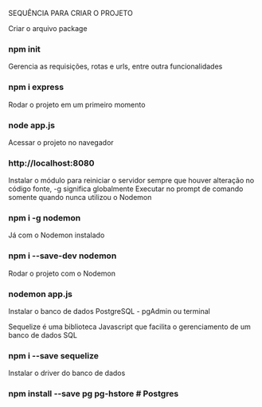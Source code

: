 SEQUÊNCIA PARA CRIAR O PROJETO

Criar o arquivo package
### npm init

Gerencia as requisições, rotas e urls, entre outra funcionalidades
### npm i express

Rodar o projeto em um primeiro momento
### node app.js

Acessar o projeto no navegador
### http://localhost:8080

Instalar o módulo para reiniciar o servidor sempre que houver alteração no código fonte, -g significa globalmente
Executar no prompt de comando somente quando nunca utilizou o Nodemon
### npm i -g nodemon

Já com o Nodemon instalado
### npm i --save-dev nodemon

Rodar o projeto com o Nodemon
### nodemon app.js

Instalar o banco de dados PostgreSQL - pgAdmin ou terminal

Sequelize é uma biblioteca Javascript que facilita o gerenciamento de um banco de dados SQL
### npm i --save sequelize

Instalar o driver do banco de dados
### npm install --save pg pg-hstore # Postgres


